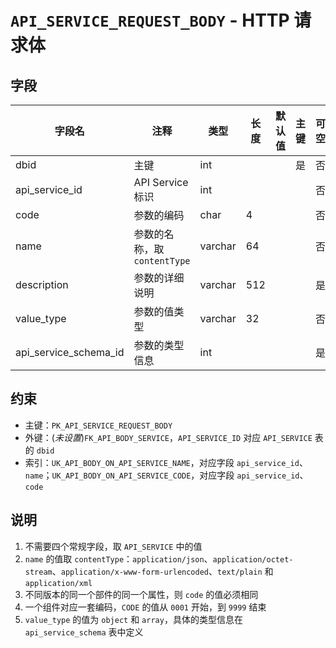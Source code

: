 # `API_SERVICE_REQUEST_BODY` - HTTP 请求体

## 字段

| 字段名                | 注释                         | 类型    | 长度 | 默认值 | 主键 | 可空 |
| --------------------- | ---------------------------- | ------- | ---- | ------ | ---- | ---- |
| dbid                  | 主键                         | int     |      |        | 是   | 否   |
| api_service_id        | API Service 标识             | int     |      |        |      | 否   |
| code                  | 参数的编码                   | char    | 4    |        |      | 否   |
| name                  | 参数的名称，取 `contentType` | varchar | 64   |        |      | 否   |
| description           | 参数的详细说明               | varchar | 512  |        |      | 是   |
| value_type            | 参数的值类型                 | varchar | 32   |        |      | 否   |
| api_service_schema_id | 参数的类型信息               | int     |      |        |      | 是   |

## 约束

* 主键：`PK_API_SERVICE_REQUEST_BODY`
* 外键：(*未设置*)`FK_API_BODY_SERVICE`，`API_SERVICE_ID` 对应 `API_SERVICE` 表的 `dbid`
* 索引：`UK_API_BODY_ON_API_SERVICE_NAME`，对应字段 `api_service_id`、`name`；`UK_API_BODY_ON_API_SERVICE_CODE`，对应字段 `api_service_id`、`code`

## 说明

1. 不需要四个常规字段，取 `API_SERVICE` 中的值
2. `name` 的值取 `contentType`：`application/json`、`application/octet-stream`、`application/x-www-form-urlencoded`、`text/plain` 和 `application/xml`
3. 不同版本的同一个部件的同一个属性，则 `code` 的值必须相同
4. 一个组件对应一套编码，`CODE` 的值从 `0001` 开始，到 `9999` 结束
5. `value_type` 的值为 `object` 和 `array`，具体的类型信息在 `api_service_schema` 表中定义
